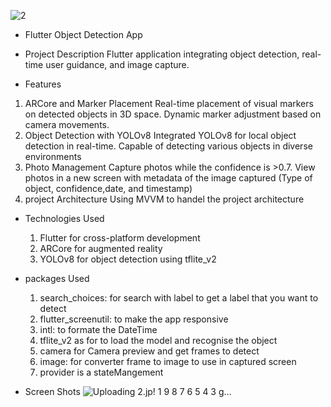 ![2](https://github.com/user-attachments/assets/8bf10ba9-6b90-4bf2-87f4-2b79afdd185a)
- Flutter Object Detection App

- Project Description
  Flutter application integrating object detection, real-time user guidance, and image capture.

- Features

1. ARCore and Marker Placement
   Real-time placement of visual markers on detected objects in 3D space.
   Dynamic marker adjustment based on camera movements.
2. Object Detection with YOLOv8
   Integrated YOLOv8 for local object detection in real-time.
   Capable of detecting various objects in diverse environments
3. Photo Management
   Capture photos while the confidence is >0.7.
   View photos in a new screen with metadata of the image captured (Type of object, confidence,date,
   and timestamp)
4. project Architecture
    Using MVVM to handel the project architecture

- Technologies Used
    1. Flutter for cross-platform development
    2. ARCore for augmented reality
    3. YOLOv8 for object detection using tflite_v2

- packages Used
    1. search_choices: for search with label to get a label that you want to detect
    2. flutter_screenutil: to make the app responsive
    3. intl: to formate the DateTime
    4. tflite_v2 as for to load the model and recognise the object
    5. camera for Camera preview and get frames to detect
    6. image: for converter frame to image to use in captured screen
    7. provider is a stateMangement  
    
- Screen Shots
![Uploading 2.jp!
[1](https://github.com/user-attachments/assets/314e56c2-6d7c-438a-915a-fcee62c6ba5d)
![9](https://github.com/user-attachments/assets/44283410-58dc-48e6-8a92-e98a3879096b)
![8](https://github.com/user-attachments/assets/05c17eb0-e34d-474b-87f1-af2f3ba3e859)
![7](https://github.com/user-attachments/assets/617a470f-f2eb-493e-8473-baca434827aa)
![6](https://github.com/user-attachments/assets/019ce696-b7dd-4ea0-95b9-4aae8a571dc0)
![5](https://github.com/user-attachments/assets/52b328ba-ec08-4c55-a198-9c2a00922143)
![4](https://github.com/user-attachments/assets/0676ac89-0aaa-443a-bf5b-62f085ed9c08)
![3](https://github.com/user-attachments/assets/711b97b2-b318-4998-9fba-b82037cfe415)
g…]()













